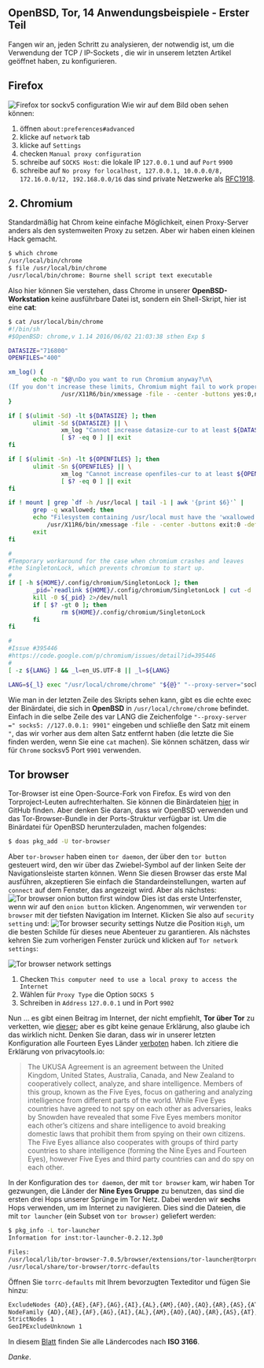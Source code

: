 ﻿## ﻿OpenBSD, Tor, 14 Anwendungsbeispiele - Erster Teil
Fangen wir an, jeden Schritt zu analysieren, der notwendig ist, um die Verwendung der TCP / IP-Sockets , die wir in unserem letzten Artikel geöffnet haben, zu konfigurieren.
## Firefox
![Firefox tor sockv5 configuration](https://lh6.googleusercontent.com/NQheoWsSqyJsFDMzaCTnnCHlQKu0A27zoxVr1XakuBW7ck_bECi-bMOeb5oWNbm_DNjHUR2Umo_IYbT7E5DS=w1366-h650)
Wie wir auf dem Bild oben sehen können:
1. öffnen `about:preferences#advanced`
2. klicke auf `network` tab
3. klicke auf `Settings`
4. checken `Manual proxy configuration`
5. schreibe auf `SOCKS Host`: die lokale IP `127.0.0.1` und auf `Port` `9900`
6. schreibe auf `No proxy for` `localhost, 127.0.0.1, 10.0.0.0/8, 172.16.0.0/12, 192.168.0.0/16` das sind private Netzwerke als [RFC1918](https://tools.ietf.org/html/rfc1918).

## 2. Chromium
Standardmäßig hat Chrom keine einfache Möglichkeit, einen Proxy-Server anders als den systemweiten Proxy zu setzen. Aber wir haben einen kleinen Hack gemacht.
```sh
$ which chrome
/usr/local/bin/chrome
$ file /usr/local/bin/chrome
/usr/local/bin/chrome: Bourne shell script text executable
```
Also hier können Sie verstehen, dass Chrome in unserer **OpenBSD-Workstation** keine ausführbare Datei ist, sondern ein Shell-Skript, hier ist eine **cat**:
```sh
$ cat /usr/local/bin/chrome
#!/bin/sh 
#$OpenBSD: chrome,v 1.14 2016/06/02 21:03:38 sthen Exp $

DATASIZE="716800"
OPENFILES="400"

xm_log() {
       echo -n "$@\nDo you want to run Chromium anyway?\n\
(If you don't increase these limits, Chromium might fail to work properly.)" | \
               /usr/X11R6/bin/xmessage -file - -center -buttons yes:0,no:1 -default no
}

if [ $(ulimit -Sd) -lt ${DATASIZE} ]; then
       ulimit -Sd ${DATASIZE} || \
               xm_log "Cannot increase datasize-cur to at least ${DATASIZE}"
               [ $? -eq 0 ] || exit
fi

if [ $(ulimit -Sn) -lt ${OPENFILES} ]; then
       ulimit -Sn ${OPENFILES} || \
               xm_log "Cannot increase openfiles-cur to at least ${OPENFILES}"
               [ $? -eq 0 ] || exit
fi

if ! mount | grep `df -h /usr/local | tail -1 | awk '{print $6}'` | 
       grep -q wxallowed; then 
       echo "Filesystem containing /usr/local must have the 'wxallowed' flag" | 
           /usr/X11R6/bin/xmessage -file - -center -buttons exit:0 -default exit
       exit
fi

#
#Temporary workaround for the case when chromium crashes and leaves
#the SingletonLock, which prevents chromium to start up.
#
if [ -h ${HOME}/.config/chromium/SingletonLock ]; then
       _pid=`readlink ${HOME}/.config/chromium/SingletonLock | cut -d '-' -f 2`
       kill -0 ${_pid} 2>/dev/null
       if [ $? -gt 0 ]; then
               rm ${HOME}/.config/chromium/SingletonLock
       fi
fi

#
#Issue #395446
#https://code.google.com/p/chromium/issues/detail?id=395446
#
[ -z ${LANG} ] && _l=en_US.UTF-8 || _l=${LANG}

LANG=${_l} exec "/usr/local/chrome/chrome" "${@}" "--proxy-server="socks5://127.0.0.1:9901""
```
Wie man in der letzten Zeile des Skripts sehen kann, gibt es die echte exec der Binärdatei, die sich in **OpenBSD** in `/usr/local/chrome/chrome` befindet.
Einfach in die selbe Zeile des var LANG die Zeichenfolge `"--proxy-server =" socks5: //127.0.0.1: 9901"` eingeben und schließe den Satz mit einem `"`, das wir vorher aus dem alten Satz entfernt haben (die letzte die Sie finden werden, wenn Sie eine `cat` machen).
Sie können schätzen, dass wir für `Chrome` socksv5 Port `9901` verwenden.
## Tor browser
Tor-Browser ist eine Open-Source-Fork von Firefox. Es wird von den Torproject-Leuten aufrechterhalten.
Sie können die Binärdateien [hier](https://github.com/TheTorProject/gettorbrowser.git)  in GitHub finden.
Aber denken Sie daran, dass wir OpenBSD verwenden und das Tor-Browser-Bundle in der Ports-Struktur verfügbar ist.
Um die Binärdatei für OpenBSD herunterzuladen, machen folgendes:
 ```sh
 $ doas pkg_add -U tor-browser
 ```
 Aber `tor-browser` haben einen `tor daemon`, der über den `tor button` gesteuert wird, den wir über das Zwiebel-Symbol auf der linken Seite der Navigationsleiste starten können.
Wenn Sie diesen Browser das erste Mal ausführen, akzeptieren Sie einfach die Standardeinstellungen, warten auf `connect` auf dem Fenster, das angezeigt wird. Aber als nächstes:
![Tor browser onion button first window](https://lh3.googleusercontent.com/XGPNeUdWVWcW5rBkQGTl6SJwWKYUKLOwuxbX8elxmpVY3niDWIleBQMaSGmjp4Z-s5LM9LKH9nGYrH48Zvzu=w1366-h650)
Dies ist das erste Unterfenster, wenn wir auf den `onion button` klicken. Angenommen, wir verwenden `tor browser` mit der tiefsten Navigation im Internet. Klicken Sie also auf `security setting` und:
![Tor browser security settings](https://lh4.googleusercontent.com/hSwsMxRqQGTJs1FxN28aZRSJrEhvvUkY7fDQaBHbw_flp4DUrhRKCYfnFb-_wdxDqEUdeGObrlJEpQjkG80Z=w1366-h650)
Nutze die Position `High`, um die besten Schilde für dieses neue Abenteuer zu garantieren.
Als nächstes kehren Sie zum vorherigen Fenster zurück und klicken auf `Tor network settings`:

![Tor browser network settings](https://lh3.googleusercontent.com/LjlF-MkOyxxe2UST5hbGMtYonduQf9ywlJMomEWst5MB0gFZBzjXG0tiCcuAliKSb1wQ8JpM7fB4ZBVOw-Df=w1366-h650)
1. Checken `This computer need to use a local proxy to access the Internet`
2. Wählen für `Proxy Type` die Option `SOCKS 5`
3. Schreiben in `Address` `127.0.0.1` und in Port `9902`

Nun … es gibt einen Beitrag im Internet, der nicht empfiehlt, **Tor über Tor** zu verketten, wie [dieser]((https://trac.torproject.org/projects/tor/wiki/doc/TorifyHOWTO#ToroverTor)); aber es gibt keine genaue Erklärung, also glaube ich das wirklich nicht.
Denken Sie daran, dass wir in unserer letzten Konfiguration alle Fourteen Eyes Länder [verboten](https://steemit.com/openbsd/@npna/openbsd-tor-and-the-streams-isolation) haben.
Ich zitiere die Erklärung von privacytools.io:
> The UKUSA Agreement is an agreement between the United Kingdom, United
> States, Australia, Canada, and New Zealand to cooperatively collect,
> analyze, and share intelligence. Members of this group, known as the
> Five Eyes, focus on gathering and analyzing intelligence from
> different parts of the world. While Five Eyes countries have agreed to
> not spy on each other as adversaries, leaks by Snowden have revealed
> that some Five Eyes members monitor each other’s citizens and share
> intelligence to avoid breaking domestic laws that prohibit them from
> spying on their own citizens. The Five Eyes alliance also cooperates
> with groups of third party countries to share intelligence (forming
> the Nine Eyes and Fourteen Eyes), however Five Eyes and third party
> countries can and do spy on each other.

In der Konfiguration des `tor daemon`, der mit `tor browser` kam, wir haben Tor gezwungen, die Länder der **Nine Eyes Gruppe** zu benutzen, das sind die ersten drei Hops unserer Sprünge im Tor Netz. Dabei werden wir **sechs** Hops verwenden, um im Internet zu navigieren.
Dies sind die Dateien, die mit `tor launcher` (ein Subset von `tor browser)` geliefert werden:
```sh
$ pkg_info -L tor-launcher
Information for inst:tor-launcher-0.2.12.3p0

Files:
/usr/local/lib/tor-browser-7.0.5/browser/extensions/tor-launcher@torproject.org.xpi
/usr/local/share/tor-browser/torrc-defaults
```
Öffnen Sie `torrc-defaults` mit Ihrem bevorzugten Texteditor und fügen Sie hinzu:
```sh
ExcludeNodes {AD},{AE},{AF},{AG},{AI},{AL},{AM},{AO},{AQ},{AR},{AS},{AT},{AU},{AW},{AX},{AZ},{BA},{BB},{BD},{BE},{BF},{BG},{BH},{BI},{BJ},{BL},{BM},{BN},{BO},{BQ},{BR},{BS},{BT},{BV},{BW},{BY},{BZ},{CA},{CC},{CD},{CF},{CG},{CH},{CI},{CK},{CL},{CM},{CN},{CO},{CR},{CU},{CV},{CW},{CX},{CY},{CZ},{DE},{DJ},{DM},{DO},{DZ},{EC},{EE},{EG},{EH},{ER},{ES},{ET},{FI},{FJ},{FK},{FM},{FO},{GA},{GB},{GD},{GE},{GF},{GG},{GH},{GI},{GL},{GM},{GN},{GP},{GQ},{GR},{GS},{GT},{GU},{GW},{GY},{HK},{HM},{HN},{HR},{HT},{HU},{ID},{IE},{IL},{IM},{IN},{IO},{IQ},{IR},{IS},{IT},{JE},{JM},{JO},{JP},{KE},{KG},{KH},{KI},{KM},{KN},{KP},{KR},{KW},{KY},{KZ},{LA},{LB},{LC},{LI},{LK},{LR},{LS},{LT},{LU},{LV},{LY},{MA},{MC},{MD},{ME},{MF},{MG},{MH},{MK},{ML},{MM},{MN},{MO},{MP},{MQ},{MR},{MS},{MT},{MU},{MV},{MW},{MX},{MY},{MZ},{NA},{NC},{NE},{NF},{NG},{NI},{NP},{NR},{NU},{NZ},{OM},{PA},{PE},{PF},{PG},{PH},{PK},{PL},{PM},{PN},{PR},{PS},{PT},{PW},{PY},{QA},{RE},{RO},{RS},{RU},{RW},{SA},{SB},{SC},{SD},{SE},{SG},{SH},{SI},{SJ},{SK},{SL},{SM},{SN},{SO},{SR},{SS},{ST},{SV},{SX},{SY},{SZ},{TC},{TD},{TF},{TG},{TH},{TJ},{TK},{TL},{TM},{TN},{TO},{TR},{TT},{TV},{TW},{TZ},{UA},{UG},{UM},{US},{UY},{UZ},{VA},{VC},{VE},{VG},{VI},{VN},{VU},{WF},{WS},{YE},{YT},{ZA},{ZM},{ZW}
NodeFamily {AD},{AE},{AF},{AG},{AI},{AL},{AM},{AO},{AQ},{AR},{AS},{AT},{AU},{AW},{AX},{AZ},{BA},{BB},{BD},{BE},{BF},{BG},{BH},{BI},{BJ},{BL},{BM},{BN},{BO},{BQ},{BR},{BS},{BT},{BV},{BW},{BY},{BZ},{CA},{CC},{CD},{CF},{CG},{CH},{CI},{CK},{CL},{CM},{CN},{CO},{CR},{CU},{CV},{CW},{CX},{CY},{CZ},{DE},{DJ},{DM},{DO},{DZ},{EC},{EE},{EG},{EH},{ER},{ES},{ET},{FI},{FJ},{FK},{FM},{FO},{GA},{GB},{GD},{GE},{GF},{GG},{GH},{GI},{GL},{GM},{GN},{GP},{GQ},{GR},{GS},{GT},{GU},{GW},{GY},{HK},{HM},{HN},{HR},{HT},{HU},{ID},{IE},{IL},{IM},{IN},{IO},{IQ},{IR},{IS},{IT},{JE},{JM},{JO},{JP},{KE},{KG},{KH},{KI},{KM},{KN},{KP},{KR},{KW},{KY},{KZ},{LA},{LB},{LC},{LI},{LK},{LR},{LS},{LT},{LU},{LV},{LY},{MA},{MC},{MD},{ME},{MF},{MG},{MH},{MK},{ML},{MM},{MN},{MO},{MP},{MQ},{MR},{MS},{MT},{MU},{MV},{MW},{MX},{MY},{MZ},{NA},{NC},{NE},{NF},{NG},{NI},{NP},{NR},{NU},{NZ},{OM},{PA},{PE},{PF},{PG},{PH},{PK},{PL},{PM},{PN},{PR},{PS},{PT},{PW},{PY},{QA},{RE},{RO},{RS},{RU},{RW},{SA},{SB},{SC},{SD},{SE},{SG},{SH},{SI},{SJ},{SK},{SL},{SM},{SN},{SO},{SR},{SS},{ST},{SV},{SX},{SY},{SZ},{TC},{TD},{TF},{TG},{TH},{TJ},{TK},{TL},{TM},{TN},{TO},{TR},{TT},{TV},{TW},{TZ},{UA},{UG},{UM},{US},{UY},{UZ},{VA},{VC},{VE},{VG},{VI},{VN},{VU},{WF},{WS},{YE},{YT},{ZA},{ZM},{ZW}
StrictNodes 1
GeoIPExcludeUnknown 1
```
In diesem [Blatt](https://drive.google.com/open?id=1NBjLS5Mbf0jDYCdkJ_UHJXFeiPDyaUnaNecr9GkuP7w) finden Sie alle Ländercodes nach **ISO 3166**.

*Danke*.
